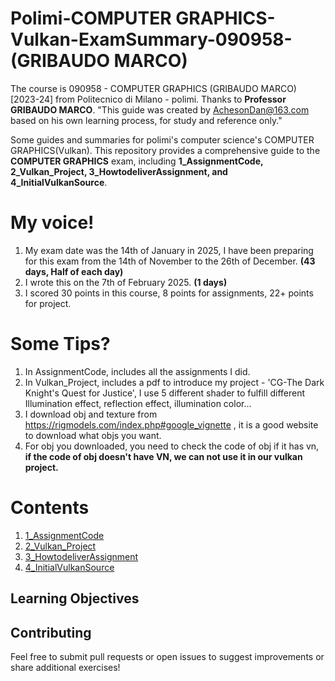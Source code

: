# Polimi-COMPUTER GRAPHICS-Vulkan-ExamSummary-090958-(GRIBAUDO MARCO)
The course is 090958 - COMPUTER GRAPHICS (GRIBAUDO MARCO) [2023-24] from Politecnico di Milano - polimi.
Thanks to **Professor GRIBAUDO MARCO**.
"This guide was created by AchesonDan@163.com based on his own learning process, for study and reference only."

Some guides and summaries for polimi's computer science's COMPUTER GRAPHICS(Vulkan).
This repository provides a comprehensive guide to the **COMPUTER GRAPHICS** exam, including **1_AssignmentCode, 2_Vulkan_Project, 3_HowtodeliverAssignment, and 4_InitialVulkanSource**.

# My voice!
1. My exam date was the 14th of January in 2025, I have been preparing for this exam from the 14th of November to the 26th of December. **(43 days, Half of each day)**
2. I wrote this on the 7th of February 2025. **(1 days)**
4. I scored 30 points in this course, 8 points for assignments, 22+ points for project.

# Some Tips?
1. In AssignmentCode, includes all the assignments I did.
2. In Vulkan_Project, includes a pdf to introduce my project - 'CG-The Dark Knight's Quest for Justice', I use 5 different shader to fulfill different Illumination effect, reflection effect, illumination color...
3. I download obj and texture from https://rigmodels.com/index.php#google_vignette , it is a good website to download what objs you want.
4. For obj you downloaded, you need to check the code of obj if it has vn, **if the code of obj doesn't have VN, we can not use it in our vulkan project.**

# Contents
1. [1_AssignmentCode](1_AssignmentCode)
2. [2_Vulkan_Project](2_Vulkan_Project)
3. [3_HowtodeliverAssignment](3_HowtodeliverAssignment)
4. [4_InitialVulkanSource](4_InitialVulkanSource)


## Learning Objectives


## Contributing
Feel free to submit pull requests or open issues to suggest improvements or share additional exercises!

